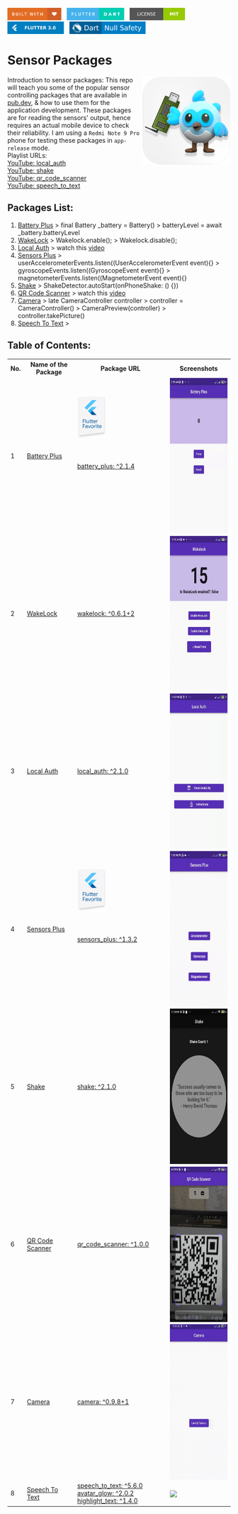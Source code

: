 <img src="screenshots/badges/built-with-love.svg" height="28px"/>&nbsp;&nbsp;
<img src="screenshots/badges/flutter-dart.svg" height="28px" />&nbsp;&nbsp;
<a href="https://choosealicense.com/licenses/mit/" target="_blank"><img src="screenshots/badges/license-MIT.svg" height="28px" /></a>&nbsp;&nbsp;
<img src="screenshots/badges/Flutter-3.svg" height="28px" />&nbsp;&nbsp;
<img src="screenshots/badges/dart-null_safety-blue.svg" height="28px"/>

# Sensor Packages

<img align="right" src="screenshots/app_store_logos/playstore.png" height="200"></img>
Introduction to sensor packages: This repo will teach you some of the popular sensor controlling packages that are available in [pub.dev](https://pub.dev), & how to use them for the application development. These packages are for reading the sensors' output, hence requires an actual mobile device to check their reliability. I am using a `Redmi Note 9 Pro` phone for testing these packages in `app-release` mode.<br>
Playlist URLs: <br>
[YouTube: local_auth](https://www.youtube.com/watch?v=qTuVurGvdbM&t=2s)<br>
[YouTube: shake](https://www.youtube.com/watch?v=XVdexXpJIa0)<br>
[YouTube: qr_code_scanner](https://www.youtube.com/watch?v=hHehIGfX_yU)<br>
[YouTube: speech_to_text](https://www.youtube.com/watch?v=wDWoD1AaLu8)<br>

## Packages List:

1. [Battery Plus](/lib/1_battery_plus/battery_plus.dart) > final Battery \_battery = Battery() > batteryLevel = await \_battery.batteryLevel
2. [WakeLock](/lib/2_wakelock/wakelock.dart) > Wakelock.enable(); > Wakelock.disable();
3. [Local Auth](/lib/3_local_auth/local_auth.dart) > watch this [video](https://www.youtube.com/watch?v=qTuVurGvdbM&t=2s)
4. [Sensors Plus](/lib/4_sensors_plus/sensors_plus.dart) > userAccelerometerEvents.listen((UserAccelerometerEvent event){} > gyroscopeEvents.listen((GyroscopeEvent event){} > magnetometerEvents.listen((MagnetometerEvent event){}
5. [Shake](/lib/5_shake/shake.dart) > ShakeDetector.autoStart(onPhoneShake: () {})
6. [QR Code Scanner](/lib/6_qr_code_scanner/qr_code_scanner.dart) > watch this [video](https://www.youtube.com/watch?v=hHehIGfX_yU)
7. [Camera](/lib/7_camera/camera.dart) > late CameraController controller > controller = CameraController() > CameraPreview(controller) > controller.takePicture()
8. [Speech To Text](/lib/8_speech_to_text/speech_to_text.dart) > 

## Table of Contents:

<table align="center" style="margin: 0px auto;">
  <tr>
    <th>No.</th>
    <th>Name of the Package</th>
    <th>Package URL</th>
    <th>Screenshots</th>
  </tr>
  <tr>
    <td>1</td>
    <td><a href="lib/1_battery_plus/battery_plus.dart">Battery Plus</a></td>
    <td>&emsp;&emsp;&emsp;&emsp;&emsp;&emsp;&emsp;&emsp;&emsp;&emsp;&emsp;&emsp;
    <img src="screenshots/flutter_favorite_badges/flutter_favorite.png" width="65"><br><br><br><br>
    <a href="https://pub.dev/packages/battery_plus" target="_blank">battery_plus: ^2.1.4</a><br><br><br><br><br><br><br><br></td>
    <td><img align="center" src="screenshots/1_battery_plus.gif" height="350"></img></td>
  </tr>
  <tr>
    <td>2</td>
    <td><a href="lib/2_wakelock/wakelock.dart">WakeLock</a></td>
    <td><a href="https://pub.dev/packages/wakelock" target="_blank">wakelock: ^0.6.1+2</a></td>
    <td><img align="center" src="screenshots/2_wakelock.gif" height="350"></img></td>
  </tr>
  <tr>
    <td>3</td>
    <td><a href="lib/3_local_auth/local_auth.dart">Local Auth</a></td>
    <td><a href="https://pub.dev/packages/local_auth" target="_blank">local_auth: ^2.1.0</a></td>
    <td><img align="center" src="screenshots/3_local_auth.gif" height="350"></img></td>
  </tr>
  <tr>
    <td>4</td>
    <td><a href="lib/4_sensors_plus/sensors_plus.dart">Sensors Plus</a></td>
    <td>&emsp;&emsp;&emsp;&emsp;&emsp;&emsp;&emsp;&emsp;&emsp;&emsp;&emsp;&emsp;
    <img src="screenshots/flutter_favorite_badges/flutter_favorite.png" width="65"><br><br><br><br>
    <a href="https://pub.dev/packages/sensors_plus" target="_blank">sensors_plus: ^1.3.2</a><br><br><br><br><br><br><br><br></td>
    <td><img align="center" src="screenshots/4_sensors_plus.gif" height="350"></img></td>
  </tr>
  <tr>
    <td>5</td>
    <td><a href="lib/5_shake/shake.dart">Shake</a></td>
    <td><a href="https://pub.dev/packages/shake" target="_blank">shake: ^2.1.0</a></td>
    <td><img align="center" src="screenshots/5_shake.gif" height="350"></img></td>
  </tr>
  <tr>
    <td>6</td>
    <td><a href="lib/6_qr_code_scanner/qr_code_scanner.dart">QR Code Scanner</a></td>
    <td><a href="https://pub.dev/packages/qr_code_scanner" target="_blank">qr_code_scanner: ^1.0.0</a></td>
    <td><img align="center" src="screenshots/6_qr_code_scanner.gif" height="350"></img></td>
  </tr>
  <tr>
    <td>7</td>
    <td><a href="lib/7_camera/camera.dart">Camera</a></td>
    <td><a href="https://pub.dev/packages/camera" target="_blank">camera: ^0.9.8+1</a></td>
    <td><img align="center" src="screenshots/7_camera.gif" height="350"></img></td>
  </tr>
  <tr>
    <td>8</td>
    <td><a href="lib/8_speech_to_text/speech_to_text.dart">Speech To Text</a></td>
    <td>
    <a href="https://pub.dev/packages/speech_to_text" target="_blank">speech_to_text: ^5.6.0</a><br>
    <a href="https://pub.dev/packages/avatar_glow" target="_blank">avatar_glow: ^2.0.2</a><br>
    <a href="https://pub.dev/packages/highlight_text" target="_blank">highlight_text: ^1.4.0</a>
    </td>
    <td><img align="center" src="screenera.gif" height="350"></img></td>
  </tr>
</table>
